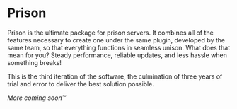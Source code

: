 # Prison
Prison is the ultimate package for prison servers. It combines all of the features necessary
to create one under the same plugin, developed by the same team, so that everything functions
in seamless unison. What does that mean for you? Steady performance, reliable updates, and 
less hassle when something breaks!

This is the third iteration of the software, the culmination of three years of trial and error
to deliver the best solution possible.

*More coming soon™*
